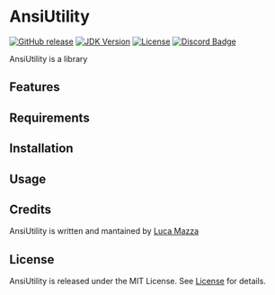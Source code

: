 # AnsiUtility
[![GitHub release](https://img.shields.io/github/v/release/lucamazzza/AnsiUtility?color=green&label=latest%20release&sort=semver&style=for-the-badge)](https://github.com/lucamazzza/AnsiUtility/releases/latest)
[![JDK Version](https://img.shields.io/badge/JDK-17-aa8664.svg?logo=oracle&style=for-the-badge)](https://www.oracle.com/java/technologies/downloads/#java17)
[![License](https://img.shields.io/badge/License-MIT-purple?style=for-the-badge)](LICENSE)
[![Discord Badge](https://img.shields.io/discord/1119987238202261664?color=5865F2&label=&logo=discord&logoColor=white&style=for-the-badge)](https://discord.gg/B3yXwmHb2V)

AnsiUtility is a library 

## Features


## Requirements


## Installation


## Usage


## Credits
AnsiUtility is written and mantained by [Luca Mazza](https://mazluc.ch)

## License
AnsiUtility is released under the MIT License.
See [License](LICENSE) for details.
